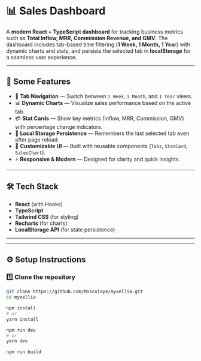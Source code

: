 # 📊 Sales Dashboard

A **modern React + TypeScript dashboard** for tracking business metrics such as **Total Inflow, MRR, Commission Revenue, and GMV**. The dashboard includes tab-based time filtering (**1 Week, 1 Month, 1 Year**) with dynamic charts and stats, and persists the selected tab in **localStorage** for a seamless user experience.

---

## 🚀 Some Features

- 📅 **Tab Navigation** — Switch between `1 Week`, `1 Month`, and `1 Year` views.  
- 📊 **Dynamic Charts** — Visualize sales performance based on the active tab.  
- 💳 **Stat Cards** — Show key metrics (Inflow, MRR, Commission, GMV) with percentage change indicators.  
- 💾 **Local Storage Persistence** — Remembers the last selected tab even after page reload.  
- 🎨 **Customizable UI** — Built with reusable components (`Tabs`, `StatCard`, `SalesChart`).  
- ⚡ **Responsive & Modern** — Designed for clarity and quick insights.  

---

## 🛠️ Tech Stack

- **React** (with Hooks)  
- **TypeScript**  
- **Tailwind CSS** (for styling)  
- **Recharts** (for charts)  
- **LocalStorage API** (for state persistence)  

---


---

## ⚙️ Setup Instructions

### 1️⃣ Clone the repository
```bash
git clone https://github.com/Moscolape/myxellia.git
cd myxellia

npm install
# or
yarn install

npm run dev
# or
yarn dev

npm run build
